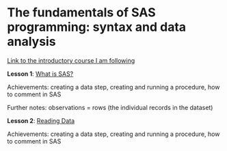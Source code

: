 # The fundamentals of SAS programming: syntax and data analysis

[Link to the introductory course I am following](https://www.youtube.com/watch?v=9U0a7DuRBYo&list=PLjrXzkmqZGHJOTesCBdZi2HjdB3-jWFDA)

**Lesson 1**: [What is SAS?](1IntroductionToSAS.sas)

Achievements: creating a data step, creating and running a procedure, how to comment in SAS

Further notes: observations = rows (the individual records in the dataset)

**Lesson 2**: [Reading Data](2ReadingData.sas)

Achievements: creating a data step, creating and running a procedure, how to comment in SAS

